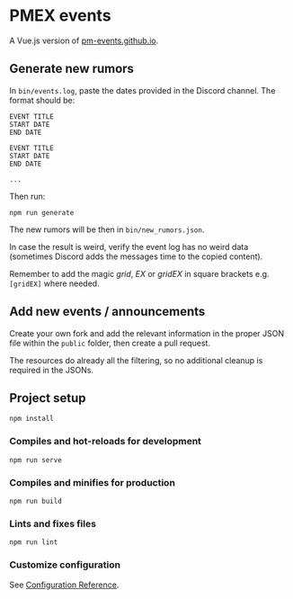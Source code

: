 # PMEX events

A Vue.js version of [pm-events.github.io](https://github.com/pm-events/pm-events.github.io).

## Generate new rumors
In `bin/events.log`, paste the dates provided in the Discord channel. The format should be:
```
EVENT TITLE
START DATE
END DATE

EVENT TITLE
START DATE
END DATE

...
```

Then run:

`npm run generate`

The new rumors will be then in `bin/new_rumors.json`.

In case the result is weird, verify the event log has no weird data (sometimes Discord adds the messages time
to the copied content).

Remember to add the magic *grid*, *EX* or *gridEX* in square brackets e.g. `[gridEX]` where needed.

## Add new events / announcements
Create your own fork and add the relevant information in the proper JSON file within the `public`
folder, then create a pull request.

The resources do already all the filtering, so no additional cleanup is required in the JSONs.

## Project setup
```
npm install
```

### Compiles and hot-reloads for development
```
npm run serve
```

### Compiles and minifies for production
```
npm run build
```

### Lints and fixes files
```
npm run lint
```

### Customize configuration
See [Configuration Reference](https://cli.vuejs.org/config/).
